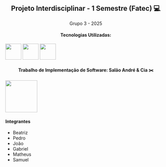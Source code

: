 <div align='center' style="display: inline">
<h2>Projeto Interdisciplinar - 1 Semestre (Fatec) 💻</h2>
<p>Grupo 3 - 2025</p>
</div>

<div align='center' style="display: inline">
<h4> Tecnologias Utilizadas:</h4>
<img width='50' height='50' src="https://cdn.jsdelivr.net/gh/devicons/devicon@latest/icons/html5/html5-original.svg" />
<img width='50' height='50' src="https://cdn.jsdelivr.net/gh/devicons/devicon@latest/icons/bootstrap/bootstrap-original-wordmark.svg" />
<img width='50' height='50' src="https://cdn.jsdelivr.net/gh/devicons/devicon@latest/icons/css3/css3-original.svg" />
</div>

<div align='center' style="display: inline">    
<h4>Trabalho de Implementação de Software: Salão André & Cia ✂️</h4>
<img src="../pi-primeiro-semestre/Documentação/img/logo_circular.png" width='100' height='100'/>
</div>

<h4>Integrantes</h4>
<nav>
    <ul>
        <li>Beatriz</li>
        <li>Pedro</li>
        <li>João</li>
        <li>Gabriel</li>
        <li>Matheus</li>
        <li>Samuel</li> 
</ul>
</nav>
</nav>


